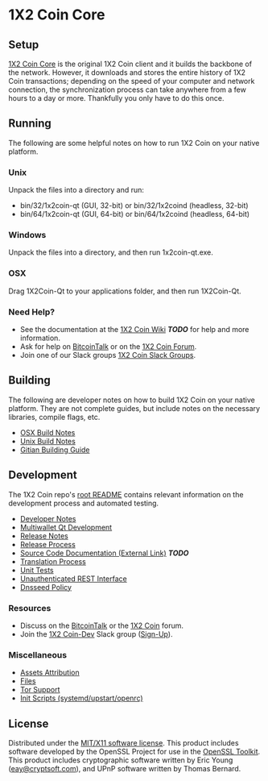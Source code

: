 1X2 Coin Core
=====================

Setup
---------------------
[1X2 Coin Core](https://www.1x2coin.net/wallet) is the original 1X2 Coin client and it builds the backbone of the network. However, it downloads and stores the entire history of 1X2 Coin transactions; depending on the speed of your computer and network connection, the synchronization process can take anywhere from a few hours to a day or more. Thankfully you only have to do this once.

Running
---------------------
The following are some helpful notes on how to run 1X2 Coin on your native platform.

### Unix

Unpack the files into a directory and run:

- bin/32/1x2coin-qt (GUI, 32-bit) or bin/32/1x2coind (headless, 32-bit)
- bin/64/1x2coin-qt (GUI, 64-bit) or bin/64/1x2coind (headless, 64-bit)

### Windows

Unpack the files into a directory, and then run 1x2coin-qt.exe.

### OSX

Drag 1X2Coin-Qt to your applications folder, and then run 1X2Coin-Qt.

### Need Help?

* See the documentation at the [1X2 Coin Wiki](https://en.bitcoin.it/wiki/Main_Page) ***TODO***
for help and more information.
* Ask for help on [BitcoinTalk](https://bitcointalk.org/index.php?topic=1262920.0) or on the [1X2 Coin Forum](http://forum.1X2coin.net/).
* Join one of our Slack groups [1X2 Coin Slack Groups](https://1x2coin.net/slack-logins/).

Building
---------------------
The following are developer notes on how to build 1X2 Coin on your native platform. They are not complete guides, but include notes on the necessary libraries, compile flags, etc.

- [OSX Build Notes](build-osx.md)
- [Unix Build Notes](build-unix.md)
- [Gitian Building Guide](gitian-building.md)

Development
---------------------
The 1X2 Coin repo's [root README](https://github.com/1X2Coin/1X2Coin/blob/master/README.md) contains relevant information on the development process and automated testing.

- [Developer Notes](developer-notes.md)
- [Multiwallet Qt Development](multiwallet-qt.md)
- [Release Notes](release-notes.md)
- [Release Process](release-process.md)
- [Source Code Documentation (External Link)](https://dev.visucore.com/bitcoin/doxygen/) ***TODO***
- [Translation Process](translation_process.md)
- [Unit Tests](unit-tests.md)
- [Unauthenticated REST Interface](REST-interface.md)
- [Dnsseed Policy](dnsseed-policy.md)

### Resources

* Discuss on the [BitcoinTalk](https://bitcointalk.org/index.php?topic=1262920.0) or the [1X2 Coin](http://forum.1x2coin.net/) forum.
* Join the [1X2 Coin-Dev](https://1x2coin-dev.slack.com/) Slack group ([Sign-Up](https://1x2coin-dev.herokuapp.com/)).

### Miscellaneous
- [Assets Attribution](assets-attribution.md)
- [Files](files.md)
- [Tor Support](tor.md)
- [Init Scripts (systemd/upstart/openrc)](init.md)

License
---------------------
Distributed under the [MIT/X11 software license](http://www.opensource.org/licenses/mit-license.php).
This product includes software developed by the OpenSSL Project for use in the [OpenSSL Toolkit](https://www.openssl.org/). This product includes
cryptographic software written by Eric Young ([eay@cryptsoft.com](mailto:eay@cryptsoft.com)), and UPnP software written by Thomas Bernard.
